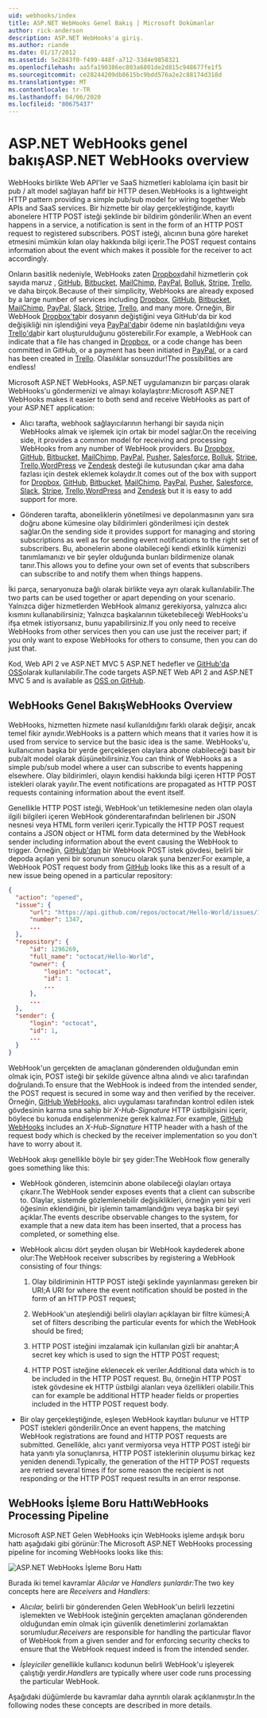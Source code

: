 ```yaml
---
uid: webhooks/index
title: ASP.NET WebHooks Genel Bakış | Microsoft Dokümanlar
author: rick-anderson
description: ASP.NET WebHooks'a giriş.
ms.author: riande
ms.date: 01/17/2012
ms.assetid: 5e2843f0-f499-448f-a712-33d4e9858321
ms.openlocfilehash: aa5fa190386ec803a6801de2d815c948677fe1f5
ms.sourcegitcommit: ce28244209db8615bc9bdd576a2e2c88174d318d
ms.translationtype: MT
ms.contentlocale: tr-TR
ms.lasthandoff: 04/06/2020
ms.locfileid: "80675437"
---
```

# <a name="aspnet-webhooks-overview"></a><span data-ttu-id="ea763-103">ASP.NET WebHooks genel bakış</span><span class="sxs-lookup"><span data-stu-id="ea763-103">ASP.NET WebHooks overview</span></span>

<span data-ttu-id="ea763-104">WebHooks birlikte Web API'ler ve SaaS hizmetleri kablolama için basit bir pub / alt model sağlayan hafif bir HTTP desen.</span><span class="sxs-lookup"><span data-stu-id="ea763-104">WebHooks is a lightweight HTTP pattern providing a simple pub/sub model for wiring together Web APIs and SaaS services.</span></span> <span data-ttu-id="ea763-105">Bir hizmette bir olay gerçekleştiğinde, kayıtlı abonelere HTTP POST isteği şeklinde bir bildirim gönderilir.</span><span class="sxs-lookup"><span data-stu-id="ea763-105">When an event happens in a service, a notification is sent in the form of an HTTP POST request to registered subscribers.</span></span> <span data-ttu-id="ea763-106">POST isteği, alıcının buna göre hareket etmesini mümkün kılan olay hakkında bilgi içerir.</span><span class="sxs-lookup"><span data-stu-id="ea763-106">The POST request contains information about the event which makes it possible for the receiver to act accordingly.</span></span>

<span data-ttu-id="ea763-107">Onların basitlik nedeniyle, WebHooks zaten [Dropbox](http://dropbox.com/)dahil hizmetlerin çok sayıda maruz , [GitHub](https://www.github.com/), [Bitbucket](https://bitbucket.org/), [MailChimp](http://www.mailchimp.com/), [PayPal](http://www.paypal.com/), [Bolluk](http://www.slack.com), [Stripe](http://www.stripe.com), [Trello](http://www.trello.com/), ve daha birçok.</span><span class="sxs-lookup"><span data-stu-id="ea763-107">Because of their simplicity, WebHooks are already exposed by a large number of services including [Dropbox](http://dropbox.com/), [GitHub](https://www.github.com/), [Bitbucket](https://bitbucket.org/), [MailChimp](http://www.mailchimp.com/), [PayPal](http://www.paypal.com/), [Slack](http://www.slack.com), [Stripe](http://www.stripe.com), [Trello](http://www.trello.com/), and many more.</span></span> <span data-ttu-id="ea763-108">Örneğin, Bir WebHook [Dropbox'ta](http://dropbox.com/)bir dosyanın değiştiğini veya GitHub'da bir kod değişikliği nin işlendiğini veya [PayPal'da](http://www.paypal.com/)bir ödeme nin başlatıldığını veya [Trello'da](http://www.trello.com/)bir kart oluşturulduğunu gösterebilir.</span><span class="sxs-lookup"><span data-stu-id="ea763-108">For example, a WebHook can indicate that a file has changed in [Dropbox](http://dropbox.com/), or a code change has been committed in GitHub, or a payment has been initiated in [PayPal](http://www.paypal.com/), or a card has been created in [Trello](http://www.trello.com/).</span></span> <span data-ttu-id="ea763-109">Olasılıklar sonsuzdur!</span><span class="sxs-lookup"><span data-stu-id="ea763-109">The possibilities are endless!</span></span>

<span data-ttu-id="ea763-110">Microsoft ASP.NET WebHooks, ASP.NET uygulamanızın bir parçası olarak WebHooks'u göndermenizi ve almayı kolaylaştırır:</span><span class="sxs-lookup"><span data-stu-id="ea763-110">Microsoft ASP.NET WebHooks makes it easier to both send and receive WebHooks as part of your ASP.NET application:</span></span>

* <span data-ttu-id="ea763-111">Alıcı tarafta, webhook sağlayıcılarının herhangi bir sayıda niçin WebHooks almak ve işlemek için ortak bir model sağlar.</span><span class="sxs-lookup"><span data-stu-id="ea763-111">On the receiving side, it provides a common model for receiving and processing WebHooks from any number of WebHook providers.</span></span> <span data-ttu-id="ea763-112">Bu [Dropbox,](http://dropbox.com/) [GitHub,](https://www.github.com/) [Bitbucket,](https://bitbucket.org/) [MailChimp,](http://www.mailchimp.com/) [PayPal,](http://www.paypal.com/) [Pusher,](http://www.pusher.com) [Salesforce,](http://www.salesforce.com) [Bolluk,](http://www.slack.com) [Stripe,](http://www.stripe.com) [Trello,](http://www.trello.com/)[WordPress](http://www.wordpress.com) ve [Zendesk](https://www.zendesk.com/) desteği ile kutusundan çıkar ama daha fazlası için destek eklemek kolaydır.</span><span class="sxs-lookup"><span data-stu-id="ea763-112">It comes out of the box with support for [Dropbox](http://dropbox.com/), [GitHub](https://www.github.com/), [Bitbucket](https://bitbucket.org/), [MailChimp](http://www.mailchimp.com/), [PayPal](http://www.paypal.com/), [Pusher](http://www.pusher.com), [Salesforce](http://www.salesforce.com), [Slack](http://www.slack.com), [Stripe](http://www.stripe.com), [Trello](http://www.trello.com/),[WordPress](http://www.wordpress.com) and [Zendesk](https://www.zendesk.com/) but it is easy to add support for more.</span></span>

* <span data-ttu-id="ea763-113">Gönderen tarafta, aboneliklerin yönetilmesi ve depolanmasının yanı sıra doğru abone kümesine olay bildirimleri gönderilmesi için destek sağlar.</span><span class="sxs-lookup"><span data-stu-id="ea763-113">On the sending side it provides support for managing and storing subscriptions as well as for sending event notifications to the right set of subscribers.</span></span> <span data-ttu-id="ea763-114">Bu, abonelerin abone olabileceği kendi etkinlik kümenizi tanımlamanızı ve bir şeyler olduğunda bunları bildirmenize olanak tanır.</span><span class="sxs-lookup"><span data-stu-id="ea763-114">This allows you to define your own set of events that subscribers can subscribe to and notify them when things happens.</span></span>

<span data-ttu-id="ea763-115">İki parça, senaryonuza bağlı olarak birlikte veya ayrı olarak kullanılabilir.</span><span class="sxs-lookup"><span data-stu-id="ea763-115">The two parts can be used together or apart depending on your scenario.</span></span> <span data-ttu-id="ea763-116">Yalnızca diğer hizmetlerden WebHook almanız gerekiyorsa, yalnızca alıcı kısmını kullanabilirsiniz; Yalnızca başkalarının tüketebileceği WebHooks'u ifşa etmek istiyorsanız, bunu yapabilirsiniz.</span><span class="sxs-lookup"><span data-stu-id="ea763-116">If you only need to receive WebHooks from other services then you can use just the receiver part; if you only want to expose WebHooks for others to consume, then you can do just that.</span></span>

<span data-ttu-id="ea763-117">Kod, Web API 2 ve ASP.NET MVC 5 ASP.NET hedefler ve [GitHub'da OSS](https://github.com/aspnet/WebHooks)olarak kullanılabilir.</span><span class="sxs-lookup"><span data-stu-id="ea763-117">The code targets ASP.NET Web API 2 and ASP.NET MVC 5 and is available as [OSS on GitHub](https://github.com/aspnet/WebHooks).</span></span>

## <a name="webhooks-overview"></a><span data-ttu-id="ea763-118">WebHooks Genel Bakış</span><span class="sxs-lookup"><span data-stu-id="ea763-118">WebHooks Overview</span></span>

<span data-ttu-id="ea763-119">WebHooks, hizmetten hizmete nasıl kullanıldığını farklı olarak değişir, ancak temel fikir aynıdır.</span><span class="sxs-lookup"><span data-stu-id="ea763-119">WebHooks is a pattern which means that it varies how it is used from service to service but the basic idea is the same.</span></span> <span data-ttu-id="ea763-120">WebHooks'u, kullanıcının başka bir yerde gerçekleşen olaylara abone olabileceği basit bir pub/alt model olarak düşünebilirsiniz.</span><span class="sxs-lookup"><span data-stu-id="ea763-120">You can think of WebHooks as a simple pub/sub model where a user can subscribe to events happening elsewhere.</span></span> <span data-ttu-id="ea763-121">Olay bildirimleri, olayın kendisi hakkında bilgi içeren HTTP POST istekleri olarak yayılır.</span><span class="sxs-lookup"><span data-stu-id="ea763-121">The event notifications are propagated as HTTP POST requests containing information about the event itself.</span></span>

<span data-ttu-id="ea763-122">Genellikle HTTP POST isteği, WebHook'un tetiklemesine neden olan olayla ilgili bilgileri içeren WebHook gönderentarafından belirlenen bir JSON nesnesi veya HTML form verileri içerir.</span><span class="sxs-lookup"><span data-stu-id="ea763-122">Typically the HTTP POST request contains a JSON object or HTML form data determined by the WebHook sender including information about the event causing the WebHook to trigger.</span></span> <span data-ttu-id="ea763-123">Örneğin, [GitHub'dan](https://www.github.com/) bir WebHook POST istek gövdesi, belirli bir depoda açılan yeni bir sorunun sonucu olarak şuna benzer:</span><span class="sxs-lookup"><span data-stu-id="ea763-123">For example, a WebHook POST request body from [GitHub](https://www.github.com/) looks like this as a result of a new issue being opened in a particular repository:</span></span>

```json
{
  "action": "opened",
  "issue": {
      "url": "https://api.github.com/repos/octocat/Hello-World/issues/1347",
      "number": 1347,
      ...
  },
  "repository": {
      "id": 1296269,
      "full_name": "octocat/Hello-World",
      "owner": {
          "login": "octocat",
          "id": 1
          ...
      },
      ...
  },
  "sender": {
      "login": "octocat",
      "id": 1,
      ...
  }
}
```

<span data-ttu-id="ea763-124">WebHook'un gerçekten de amaçlanan gönderenden olduğundan emin olmak için, POST isteği bir şekilde güvence altına alındı ve alıcı tarafından doğrulandı.</span><span class="sxs-lookup"><span data-stu-id="ea763-124">To ensure that the WebHook is indeed from the intended sender, the POST request is secured in some way and then verified by the receiver.</span></span> <span data-ttu-id="ea763-125">Örneğin, [GitHub WebHooks,](https://developer.github.com/webhooks/) alıcı uygulaması tarafından kontrol edilen istek gövdesinin karma sına sahip bir *X-Hub-Signature* HTTP üstbilgisini içerir, böylece bu konuda endişelenmenize gerek kalmaz.</span><span class="sxs-lookup"><span data-stu-id="ea763-125">For example, [GitHub WebHooks](https://developer.github.com/webhooks/) includes an *X-Hub-Signature* HTTP header with a hash of the request body which is checked by the receiver implementation so you don't have to worry about it.</span></span>

<span data-ttu-id="ea763-126">WebHook akışı genellikle böyle bir şey gider:</span><span class="sxs-lookup"><span data-stu-id="ea763-126">The WebHook flow generally goes something like this:</span></span>

* <span data-ttu-id="ea763-127">WebHook gönderen, istemcinin abone olabileceği olayları ortaya çıkarır.</span><span class="sxs-lookup"><span data-stu-id="ea763-127">The WebHook sender exposes events that a client can subscribe to.</span></span> <span data-ttu-id="ea763-128">Olaylar, sistemde gözlemlenebilir değişiklikleri, örneğin yeni bir veri öğesinin eklendiğini, bir işlemin tamamlandığını veya başka bir şeyi açıklar.</span><span class="sxs-lookup"><span data-stu-id="ea763-128">The events describe observable changes to the system, for example that a new data item has been inserted, that a process has completed, or something else.</span></span>

* <span data-ttu-id="ea763-129">WebHook alıcısı dört şeyden oluşan bir WebHook kaydederek abone olur:</span><span class="sxs-lookup"><span data-stu-id="ea763-129">The WebHook receiver subscribes by registering a WebHook consisting of four things:</span></span>

     1. <span data-ttu-id="ea763-130">Olay bildiriminin HTTP POST isteği şeklinde yayınlanması gereken bir URI;</span><span class="sxs-lookup"><span data-stu-id="ea763-130">A URI for where the event notification should be posted in the form of an HTTP POST request;</span></span>

     2. <span data-ttu-id="ea763-131">WebHook'un ateşlendiği belirli olayları açıklayan bir filtre kümesi;</span><span class="sxs-lookup"><span data-stu-id="ea763-131">A set of filters describing the particular events for which the WebHook should be fired;</span></span>

     3. <span data-ttu-id="ea763-132">HTTP POST isteğini imzalamak için kullanılan gizli bir anahtar;</span><span class="sxs-lookup"><span data-stu-id="ea763-132">A secret key which is used to sign the HTTP POST request;</span></span>

     4. <span data-ttu-id="ea763-133">HTTP POST isteğine eklenecek ek veriler.</span><span class="sxs-lookup"><span data-stu-id="ea763-133">Additional data which is to be included in the HTTP POST request.</span></span> <span data-ttu-id="ea763-134">Bu, örneğin HTTP POST istek gövdesine ek HTTP üstbilgi alanları veya özellikleri olabilir.</span><span class="sxs-lookup"><span data-stu-id="ea763-134">This can for example be additional HTTP header fields or properties included in the HTTP POST request body.</span></span>

* <span data-ttu-id="ea763-135">Bir olay gerçekleştiğinde, eşleşen WebHook kayıtları bulunur ve HTTP POST istekleri gönderilir.</span><span class="sxs-lookup"><span data-stu-id="ea763-135">Once an event happens, the matching WebHook registrations are found and HTTP POST requests are submitted.</span></span> <span data-ttu-id="ea763-136">Genellikle, alıcı yanıt vermiyorsa veya HTTP POST isteği bir hata yanıtı yla sonuçlanırsa, HTTP POST isteklerinin oluşumu birkaç kez yeniden denendi.</span><span class="sxs-lookup"><span data-stu-id="ea763-136">Typically, the generation of the HTTP POST requests are retried several times if for some reason the recipient is not responding or the HTTP POST request results in an error response.</span></span>

## <a name="webhooks-processing-pipeline"></a><span data-ttu-id="ea763-137">WebHooks İşleme Boru Hattı</span><span class="sxs-lookup"><span data-stu-id="ea763-137">WebHooks Processing Pipeline</span></span>

<span data-ttu-id="ea763-138">Microsoft ASP.NET Gelen WebHooks için WebHooks işleme ardışık boru hattı aşağıdaki gibi görünür:</span><span class="sxs-lookup"><span data-stu-id="ea763-138">The Microsoft ASP.NET WebHooks processing pipeline for incoming WebHooks looks like this:</span></span>

![ASP.NET WebHooks İşleme Boru Hattı](_static/WebHookReceivers.png)

<span data-ttu-id="ea763-140">Burada iki temel kavramlar *Alıcılar* ve *Handlers şunlardır:*</span><span class="sxs-lookup"><span data-stu-id="ea763-140">The two key concepts here are *Receivers* and *Handlers*:</span></span>

* <span data-ttu-id="ea763-141">*Alıcılar,* belirli bir gönderenden Gelen WebHook'un belirli lezzetini işlemekten ve WebHook isteğinin gerçekten amaçlanan gönderenden olduğundan emin olmak için güvenlik denetimlerini zorlamaktan sorumludur.</span><span class="sxs-lookup"><span data-stu-id="ea763-141">*Receivers* are responsible for handling the particular flavor of WebHook from a given sender and for enforcing security checks to ensure that the WebHook request indeed is from the intended sender.</span></span>

* <span data-ttu-id="ea763-142">*İşleyiciler* genellikle kullanıcı kodunun belirli WebHook'u işleyerek çalıştığı yerdir.</span><span class="sxs-lookup"><span data-stu-id="ea763-142">*Handlers* are typically where user code runs processing the particular WebHook.</span></span>

<span data-ttu-id="ea763-143">Aşağıdaki düğümlerde bu kavramlar daha ayrıntılı olarak açıklanmıştır.</span><span class="sxs-lookup"><span data-stu-id="ea763-143">In the following nodes these concepts are described in more details.</span></span>
